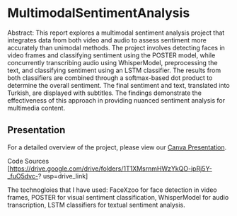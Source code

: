 # MultimodalSentimentAnalysis
Abstract:
This report explores a multimodal sentiment analysis project that integrates data from both video
and audio to assess sentiment more accurately than unimodal methods. The project involves
detecting faces in video frames and classifying sentiment using the POSTER model, while
concurrently transcribing audio using WhisperModel, preprocessing the text, and classifying
sentiment using an LSTM classifier. The results from both classifiers are combined through a
softmax-based dot product to determine the overall sentiment. The final sentiment and text,
translated into Turkish, are displayed with subtitles. The findings demonstrate the effectiveness of
this approach in providing nuanced sentiment analysis for multimedia content. 

## Presentation

For a detailed overview of the project, please view our [Canva Presentation](https://www.canva.com/design/DAGGB5CwW1Y/uOutsZtHxDe0FE5eOyW-GA/edit?utm_content=DAGGB5CwW1Y&utm_campaign=designshare&utm_medium=link2&utm_source=sharebutton).



Code Sources
[https://drive.google.com/drive/folders/1T1XMsrnmHWzYkQO-ipRj5Y-_fuO5dvc-?
usp=drive_link]



The technogloies that I have used:
FaceXzoo for face detection in video frames,
POSTER for visual sentiment classification,
WhisperModel for audio transcription,
LSTM classifiers for textual sentiment analysis.
